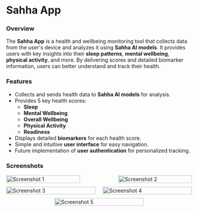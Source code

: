 # Sahha App

### Overview

The **Sahha App** is a health and wellbeing monitoring tool that collects data from the user's device and analyzes it using **Sahha AI models**. It provides users with key insights into their **sleep patterns**, **mental wellbeing**, **physical activity**, and more. By delivering scores and detailed biomarker information, users can better understand and track their health.

### Features

- Collects and sends health data to **Sahha AI models** for analysis.
- Provides 5 key health scores:
  - **Sleep**
  - **Mental Wellbeing**
  - **Overall Wellbeing**
  - **Physical Activity**
  - **Readiness**
- Displays detailed **biomarkers** for each health score.
- Simple and intuitive **user interface** for easy navigation.
- Future implementation of **user authentication** for personalized tracking.

### Screenshots

<div style="display: flex; flex-wrap: wrap; justify-content: space-between;">
    <div style="width: 200">
        <img src="https://github.com/user-attachments/assets/e9a84335-9275-41f9-aa78-5ba52efedcdf" alt="Screenshot 1" style="width: 100%;"/>
    </div>
    <div style="width: 200">
        <img src="https://github.com/user-attachments/assets/599f753a-7637-410d-adfb-469e8a687e33" alt="Screenshot 2" style="width: 100%;"/>
    </div>
</div>

<div style="display: flex; flex-wrap: wrap; justify-content: space-between; margin-top: 10px;">
    <div style="width: 48%;">
        <img src="https://github.com/user-attachments/assets/a88415c3-ee67-4005-87e5-046778527781" alt="Screenshot 3" style="width: 100%;"/>
    </div>
    <div style="width: 48%;">
        <img src="https://github.com/user-attachments/assets/2ee23657-837d-4ed3-b9ba-3aa7d6a1e636" alt="Screenshot 4" style="width: 100%;"/>
    </div>
</div>

<div style="display: flex; flex-wrap: wrap; justify-content: center; margin-top: 10px;">
    <div style="width: 48%;">
        <img src="https://github.com/user-attachments/assets/de438c70-dc5c-4dc6-a674-23368af386c8" alt="Screenshot 5" style="width: 100%;"/>
    </div>
</div>
